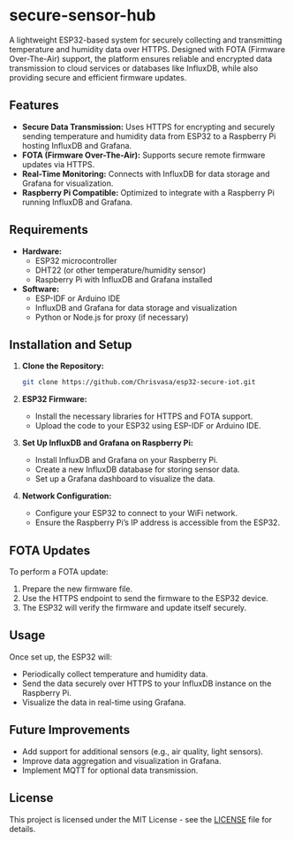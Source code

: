 # **secure-sensor-hub**

A lightweight ESP32-based system for securely collecting and transmitting temperature and humidity data over HTTPS. Designed with FOTA (Firmware Over-The-Air) support, the platform ensures reliable and encrypted data transmission to cloud services or databases like InfluxDB, while also providing secure and efficient firmware updates.

## **Features**
- **Secure Data Transmission:** Uses HTTPS for encrypting and securely sending temperature and humidity data from ESP32 to a Raspberry Pi hosting InfluxDB and Grafana.
- **FOTA (Firmware Over-The-Air):** Supports secure remote firmware updates via HTTPS.
- **Real-Time Monitoring:** Connects with InfluxDB for data storage and Grafana for visualization.
- **Raspberry Pi Compatible:** Optimized to integrate with a Raspberry Pi running InfluxDB and Grafana.

## **Requirements**
- **Hardware:**
  - ESP32 microcontroller
  - DHT22 (or other temperature/humidity sensor)
  - Raspberry Pi with InfluxDB and Grafana installed
- **Software:**
  - ESP-IDF or Arduino IDE
  - InfluxDB and Grafana for data storage and visualization
  - Python or Node.js for proxy (if necessary)

## **Installation and Setup**

1. **Clone the Repository:**
   ```bash
   git clone https://github.com/Chrisvasa/esp32-secure-iot.git
   ```
2. **ESP32 Firmware:**
   - Install the necessary libraries for HTTPS and FOTA support.
   - Upload the code to your ESP32 using ESP-IDF or Arduino IDE.

3. **Set Up InfluxDB and Grafana on Raspberry Pi:**
   - Install InfluxDB and Grafana on your Raspberry Pi.
   - Create a new InfluxDB database for storing sensor data.
   - Set up a Grafana dashboard to visualize the data.

4. **Network Configuration:**
   - Configure your ESP32 to connect to your WiFi network.
   - Ensure the Raspberry Pi’s IP address is accessible from the ESP32.

## **FOTA Updates**
To perform a FOTA update:
1. Prepare the new firmware file.
2. Use the HTTPS endpoint to send the firmware to the ESP32 device.
3. The ESP32 will verify the firmware and update itself securely.

## **Usage**
Once set up, the ESP32 will:
- Periodically collect temperature and humidity data.
- Send the data securely over HTTPS to your InfluxDB instance on the Raspberry Pi.
- Visualize the data in real-time using Grafana.

## **Future Improvements**
- Add support for additional sensors (e.g., air quality, light sensors).
- Improve data aggregation and visualization in Grafana.
- Implement MQTT for optional data transmission.

## **License**
This project is licensed under the MIT License - see the [LICENSE](LICENSE) file for details.
